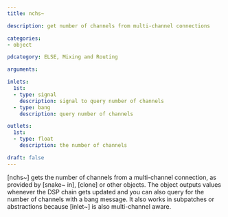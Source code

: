 ```yaml
---
title: nchs~

description: get number of channels from multi-channel connections

categories:
- object

pdcategory: ELSE, Mixing and Routing

arguments:

inlets:
  1st:
  - type: signal
    description: signal to query number of channels
  - type: bang
    description: query number of channels

outlets:
  1st:
  - type: float
    description: the number of channels

draft: false
---
```


[nchs~] gets the number of channels from a multi-channel connection, as provided by [snake~ in], [clone] or other objects. The object outputs values whenever the DSP chain gets updated and you can also query for the number of channels with a bang message. It also works in subpatches or abstractions because [inlet~] is also multi-channel aware.
